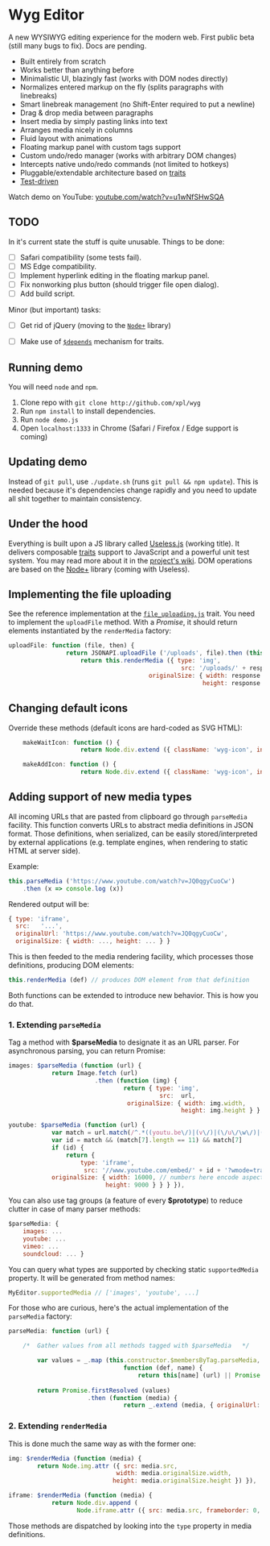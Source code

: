 # Wyg Editor

A new WYSIWYG editing experience for the modern web.
First public beta (still many bugs to fix). Docs are pending.

- Built entirely from scratch
- Works better than anything before
- Minimalistic UI, blazingly fast (works with DOM nodes directly)
- Normalizes entered markup on the fly (splits paragraphs with linebreaks)
- Smart linebreak management (no Shift-Enter required to put a newline)
- Drag & drop media between paragraphs
- Insert media by simply pasting links into text
- Arranges media nicely in columns
- Fluid layout with animations
- Floating markup panel with custom tags support
- Custom undo/redo manager (works with arbitrary DOM changes)
- Intercepts native undo/redo commands (not limited to hotkeys)
- Pluggable/extendable architecture based on [traits](https://github.com/xpl/useless/wiki/$trait)
- [Test-driven](https://www.youtube.com/watch?v=IWLE8omFnQw)

Watch demo on YouTube: [youtube.com/watch?v=u1wNfSHwSQA](https://www.youtube.com/watch?v=u1wNfSHwSQA)

## TODO

In it's current state the stuff is quite unusable. Things to be done:

- [ ] Safari compatibility (some tests fail).
- [ ] MS Edge compatibility.
- [ ] Implement hyperlink editing in the floating markup panel.
- [ ] Fix nonworking plus button (should trigger file open dialog).
- [ ] Add build script.

Minor (but important) tasks:

- [ ] Get rid of jQuery (moving to the [`Node+`](https://github.com/xpl/useless/blob/master/client/node%2B.js) library)
- [ ] Make use of [`$depends`](https://github.com/xpl/useless/wiki/$trait#dependency-resolving-for-component-traits) mechanism for traits.


## Running demo

You will need `node` and `npm`.

1. Clone repo with `git clone http://github.com/xpl/wyg`
2. Run `npm install` to install dependencies.
3. Run `node demo.js`
4. Open `localhost:1333` in Chrome (Safari / Firefox / Edge support is coming)

## Updating demo

Instead of `git pull`, use `./update.sh` (runs `git pull && npm update`). This is needed because it's dependencies change rapidly and you need to update all shit together to maintain consistency.

## Under the hood

Everything is built upon a JS library called [Useless.js](https://github.com/xpl/useless) (working title). It delivers composable [traits](https://github.com/xpl/useless/wiki/%24trait) support to JavaScript and a powerful unit test system. You may read more about it in the [project's wiki](https://github.com/xpl/useless/wiki). DOM operations are based on the [Node+](https://github.com/xpl/useless/blob/master/client/node%2B.js) library (coming with Useless).

## Implementing the file uploading

See the reference implementation at the [`file_uploading.js`](https://github.com/xpl/wyg/blob/master/src/file_uploading.js) trait. You need to implement the `uploadFile` method. With a _Promise_, it should return elements instantiated by the `renderMedia` factory:

```javascript
uploadFile: function (file, then) {
                return JSONAPI.uploadFile ('/uploads', file).then (this.$ (function (response) {
                    return this.renderMedia ({ type: 'img',
                                                src: '/uploads/' + response.file + '.jpg',
                                       originalSize: { width: response.w,
                                                      height: response.h } }) })).panic },
```

## Changing default icons

Override these methods (default icons are hard-coded as SVG HTML):

```javascript
    makeWaitIcon: function () {
                    return Node.div.extend ({ className: 'wyg-icon', innerHTML: '...' }) },

    makeAddIcon: function () {
                    return Node.div.extend ({ className: 'wyg-icon', innerHTML: '...' }) },
```

## Adding support of new media types

All incoming URLs that are pasted from clipboard go through `parseMedia` facility. This function converts URLs to abstract media definitions in JSON format. Those definitions, when serialized, can be easily stored/interpreted by external applications (e.g. template engines, when rendering to static HTML at server side).

Example:

```javascript
this.parseMedia ('https://www.youtube.com/watch?v=JQ0qgyCuoCw')
    .then (x => console.log (x))
```

Rendered output will be:

```javascript
{ type: 'iframe',
  src:   '...',
  originalUrl: 'https://www.youtube.com/watch?v=JQ0qgyCuoCw',
  originalSize: { width: ..., height: ... } }
```

This is then feeded to the media rendering facility, which processes those definitions, producing DOM elements:

```javascript
this.renderMedia (def) // produces DOM element from that definition
```

Both functions can be extended to introduce new behavior. This is how you do that.

### 1. Extending `parseMedia`

Tag a method with **$parseMedia** to designate it as an URL parser. For asynchronous parsing, you can return Promise:

```javascript
images: $parseMedia (function (url) {
            return Image.fetch (url)
                        .then (function (img) {
                                return { type: 'img',
                                          src:  url,
                                 originalSize: { width: img.width,
                                                height: img.height } } }) }),
```

```javascript
youtube: $parseMedia (function (url) {
            var match = url.match(/^.*((youtu.be\/)|(v\/)|(\/u\/\w\/)|(embed\/)|(watch\?))\??v?=?([^#\&\?]*).*/)
            var id = match && (match[7].length == 11) && match[7]
            if (id) {
                return {
                    type: 'iframe',
                     src: '//www.youtube.com/embed/' + id + '?wmode=transparent',
            originalSize: { width: 16000, // numbers here encode aspect ratio + max size (not actual onscreen size)
                           height: 9000 } } } }),
```

You can also use tag groups (a feature of every **$prototype**) to reduce clutter in case of many parser methods:

```javascript
$parseMedia: {
    images: ...
    youtube: ...
    vimeo: ...
    soundcloud: ... }
```

You can query what types are supported by checking static `supportedMedia` property. It will be generated from method names:

```javascript
MyEditor.supportedMedia // ['images', 'youtube', ...]
```

For those who are curious, here's the actual implementation of the `parseMedia` factory:

```javascript
parseMedia: function (url) {

    /*  Gather values from all methods tagged with $parseMedia   */

        var values = _.map (this.constructor.$membersByTag.parseMedia,
                                function (def, name) {
                                    return this[name] (url) || Promise.reject (null) }, this)
    
        return Promise.firstResolved (values)
                      .then (function (media) {
                                return _.extend (media, { originalUrl: url }) }) },
```

### 2. Extending `renderMedia`

This is done much the same way as with the former one:

```javascript
img: $renderMedia (function (media) {
        return Node.img.attr ({ src: media.src,
                              width: media.originalSize.width,
                             height: media.originalSize.height }) }),
```

```javascript
iframe: $renderMedia (function (media) {
            return Node.div.append (
                   Node.iframe.attr ({ src: media.src, frameborder: 0, allowfullscreen: true })) } }),
```

Those methods are dispatched by looking into the `type` property in media definitions.
